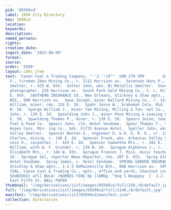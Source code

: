 ```yaml
---
pid: '05509cd'
label: 1899 City Directory
key: 1899cd
location: 
keywords: 
description: 
named_persons: 
rights: 
creation_date: 
ingest_date: '2023-08-09'
format: 
source: 
order: '5509'
layout: cmhc_item
text: 'Canon Coal & Trading Company, "''2.''c0""  SON 279 SPR        Songster Joseph
  F., fireman Ibex Mining Co., r. 1112 Harrison av.  Sorenson Hans P., lab. Bi-Metallic
  Smelter, r. 425 W. 6th.  Sotter John, wks. Bi-Metallic Smelter.  Sours Charles W.,
  photographer, 219 Harrison av.  South Park Gold Mining Co., C. L. Hill agt., 184
  E. 4th.  SOUTHERN INSURANCE CO., New Orleans, Stickney & Shaw agts., 1-2-3 DeMaineville
  BIk., 600 Harrison av.  Sowa Joseph, miner Ballard Mining Co., r. 214 E. 5th.  Sowa
  William, miner, rms. 126 E. 3d.  Spahr Jesse W., brakeman Colo. Mid. Ry., r. 709
  W. 3d.  Spargo William J., miner Yak Mining, Milling & Tun- nel Co., r. 525 E. 3d.  Spaulding
  John, r. 139 E. 3d.  Spaulding John J., miner Penn Mining & Leasing Co., r. 139
  E. 3d.  Spaulding Thomas P., miner, r. 139 E. 3d.  Spears Jesse, teamster John Harvey
  Fuel & Feed Co.  Spears John, clk. Hotel Vendome.  Speer Thomas T., timberman Small
  Hopes Cons. Min- ing Co., bds. Fifth Avenue Hotel.  Speller John, wks. Arkansas
  Valley Smelter.  Spencer Benton S., engineer D. & R. G. R. R., vr. 132 E. 12th.  Spencer
  Charles, mining, r. 140 E. 3d.  Spencer Frank, wks. Arkansas Valley Smelter.  Spencer
  Levi H., carpenter, r. 424 E. 3d.  Spencer Samantha Mrs., r. 182 E. 12th.  Spinner
  William, with A. F. Grundel, r. 139 W. 3d.  Sprague Alphonso J., r. 122 W. 3d.  Sprague
  Elizabeth Mrs., r. 146 W. 5th.  Sprague Frances J. Miss, music teacher, r. 122 W.
  3d.  Sprague Sol, reporter News Reporter, rms. 207 E. 6th.  Spray Albert J., r.
  Hotel Vendome.  Spray James, r. Hotel Vendome.  SPRING GARDEN INSURANCE CO., Phila.,
  Stickley & Shaw agts., 1-2-3 DeMaineville Blk., 600 Harrison av.  SPRING GULCH STEAM
  COAL, Canon Coal & Trading Co., agts., office and yards, Chestnut cor. Spruce.  04)
  SOUBINSU] afl] BULA! /NURNIS YING 9p |]AMOg  “doq 1 Woeppoy  {  J.J. QUINN, 144
  East Fifth St. WALL PAPER       '
thumbnail: "/img/derivatives/iiif/images/05509cd/full/250,/0/default.jpg"
full: "/img/derivatives/iiif/images/05509cd/full/1140,/0/default.jpg"
manifest: "/img/derivatives/iiif/05509cd/manifest.json"
collection: directories
---
```


